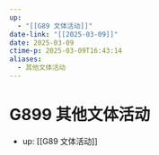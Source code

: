 ```yaml
---
up:
  - "[[G89 文体活动]]"
date-link: "[[2025-03-09]]"
date: 2025-03-09
ctime-p: 2025-03-09T16:43:14
aliases:
  - 其他文体活动
---
```


# G899 其他文体活动

- up: [[G89 文体活动]]
